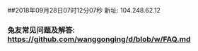 ##2018年09月28日07时12分07秒 新址: 104.248.62.12
### 兔友常见问题及解答: https://github.com/wanggonging/d/blob/w/FAQ.md
